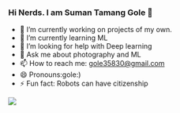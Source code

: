 ### Hi Nerds. I am Suman Tamang Gole 👋

- 🔭 I’m currently working on projects of my own.
- 🌱 I’m currently learning ML 
- 🤔 I’m looking for help with Deep learning
- 💬 Ask me about photography and ML
- 📫 How to reach me: gole35830@gmail.com
- 😄 Pronouns:gole:)
- ⚡ Fun fact: Robots can have citizenship



<img src="https://github-readme-stats.vercel.app/api?username=golesuman&&show_icons=true&title_color=ffffff&icon_color=bb2acf&text_color=daf7dc&bg_color=151515">
